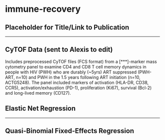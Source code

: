 # immune-recovery
## Placeholder for Title/Link to Publication
***
## CyTOF Data (**sent to Alexis to edit**)
Includes preprocessed CyTOF files (FCS format) from a [***]-marker mass cytometry panel to examine CD4 and CD8 T cell memory dynamics in people with HIV (PWH) who are durably (~5yrs) ART suppressed (PWH-ART, n=10) and PWH in the 1.5 years following ART initiation (n=10, ACTG5248). The panel included markers of activation (HLA-DR, CD38, CCR5), activation/exhaustion (PD-1), proliferation (Ki67), survival (Bcl-2) and long-lived memory (CD127). 
## Elastic Net Regression
***
## Quasi-Binomial Fixed-Effects Regression

